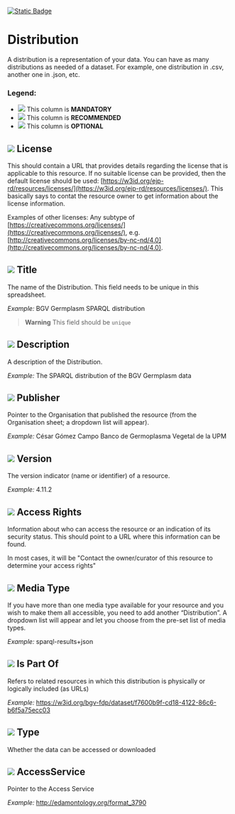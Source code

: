 [![Static Badge](https://img.shields.io/badge/lang-es-yellow?style=plastic)](../Es%20Documentation/Distribution.es.md)
# Distribution
A distribution is a representation of your data. You can have as many distributions as
needed of a dataset. For example, one distribution in .csv, another one in .json, etc.

### Legend:
- ![](https://placehold.jp/17/ff0000/000000/20x20.png?text=M) This column is **MANDATORY**
- ![](https://placehold.jp/17/ea9999/000000/20x20.png?text=R) This column is **RECOMMENDED**
- ![](https://placehold.jp/17/ffffff/000000/20x20.png?text=O) This column is **OPTIONAL**

## ![](https://placehold.jp/17/ff0000/000000/20x20.png?text=M) License
This should contain a URL that provides details regarding the license that is applicable to this resource.
If no suitable license can be provided, then the default license should be used:
[https://w3id.org/ejp-rd/resources/licenses/](https://w3id.org/ejp-rd/resources/licenses/). This basically says to contat the resource owner to get information about the license information.

 Examples of other licenses: 
Any subtype of [https://creativecommons.org/licenses/](https://creativecommons.org/licenses/),
e.g. [http://creativecommons.org/licenses/by-nc-nd/4.0](http://creativecommons.org/licenses/by-nc-nd/4.0).


## ![](https://placehold.jp/17/ff0000/000000/20x20.png?text=M) Title
The name of the Distribution. This field needs to be unique in this spreadsheet.

*Example:*
BGV Germplasm SPARQL distribution

> **Warning** This field should be `unique`




## ![](https://placehold.jp/17/ff0000/000000/20x20.png?text=M) Description
A description of the Distribution.

*Example:*
The SPARQL distribution of the BGV Germplasm data


## ![](https://placehold.jp/17/ff0000/000000/20x20.png?text=M) Publisher
Pointer to the Organisation that published the
resource (from the Organisation sheet; a dropdown list will appear).

*Example:*
César Gómez Campo Banco de Germoplasma Vegetal de la UPM



## ![](https://placehold.jp/17/ff0000/000000/20x20.png?text=M) Version 
The version indicator (name or identifier) of a
resource.

*Example:*
4.11.2

## ![](https://placehold.jp/17/ea9999/000000/20x20.png?text=R) Access Rights
Information about who can access the
resource or an indication of its security status.
This should point to a URL where this
information can be found. 

In most cases, it will be "Contact the owner/curator of this resource to determine your access rights"



## ![](https://placehold.jp/17/ffffff/000000/20x20.png?text=O) Media Type
If you have more than one media type
available for your resource and you wish to
make them all accessible, you need to add
another “Distribution”. A dropdown list will appear and let you choose from the pre-set list of media types.

*Example:*
sparql-results+json



## ![](https://placehold.jp/17/ffffff/000000/20x20.png?text=O) Is Part Of
Refers to related resources in which this
distribution is physically or logically included (as URLs)

*Example:*
https://w3id.org/bgv-fdp/dataset/f7600b9f-cd18-4122-86c6-b6f5a75ecc03




## ![](https://placehold.jp/17/ffffff/000000/20x20.png?text=O) Type
Whether the data can be accessed or downloaded

## ![](https://placehold.jp/17/ffffff/000000/20x20.png?text=O) AccessService

Pointer to the Access Service

*Example:*
http://edamontology.org/format_3790